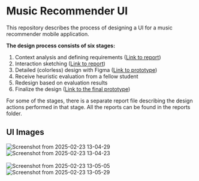 # Music Recommender UI
This repository describes the process of designing a UI for a music recommender mobile application.

**The design process consists of six stages:**
1. Context analysis and defining requirements ([Link to report](https://github.com/jsimell/MusicRecommender_UI-project/blob/main/reports/context-analysis.pdf))
2. Interaction sketching ([Link to report](https://github.com/jsimell/MusicRecommender_UI-project/blob/main/reports/wireflows.pdf))
3. Detailed (colorless) design with Figma ([Link to prototype](https://www.figma.com/proto/oyiZesm8i5ul5yB6vLFzN8/MusicRecommender?node-id=0-1&t=a72PxcyQ8r1DUJSS-1))
4. Receive heuristic evaluation from a fellow student
5. Redesign based on evaluation results
6. Finalize the design ([Link to the final prototype](https://www.figma.com/proto/oyiZesm8i5ul5yB6vLFzN8/MusicRecommender?node-id=300-12600&m=dev&scaling=scale-down&content-scaling=fixed&page-id=0%3A1&starting-point-node-id=300%3A12600))

For some of the stages, there is a separate report file describing the design actions performed in that stage. All the reports can be found in the reports folder.

## UI Images
![Screenshot from 2025-02-23 13-04-29](https://github.com/user-attachments/assets/63620f61-1769-4013-84a9-7c5008fbce8b)
![Screenshot from 2025-02-23 13-04-23](https://github.com/user-attachments/assets/a0e701ee-42c5-48e9-bd75-3a031f4854e5)
<br/><br/>
![Screenshot from 2025-02-23 13-05-05](https://github.com/user-attachments/assets/8201fa55-0728-4a03-a3bb-95bc556f1dab)
![Screenshot from 2025-02-23 13-05-29](https://github.com/user-attachments/assets/af4987e7-35ef-486d-a45b-76ef2c9be4f4)
